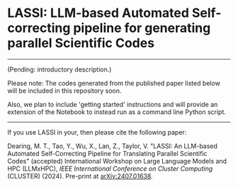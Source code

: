 # LASSI: LLM-based Automated Self-correcting pipeline for generating parallel Scientific Codes

***

(Pending: introductory description.)

Please note: The codes generated from the published paper listed below will be included in this repository soon.

Also, we plan to include 'getting started' instructions and will provide an extension of the Notebook to instead run as a command line Python script.

***

If you use LASSI in your, then please cite the following paper:

Dearing, M. T., Tao, Y., Wu, X., Lan, Z., Taylor, V. "LASSI: An LLM-based Automated Self-Correcting Pipeline for Translating Parallel Scientific Codes" (accepted) International Workshop on Large Language Models and HPC (LLMxHPC), *IEEE International Conference on Cluster Computing* (CLUSTER) (2024). Pre-print at [arXiv:2407.01638](https://arxiv.org/abs/2407.01638).
